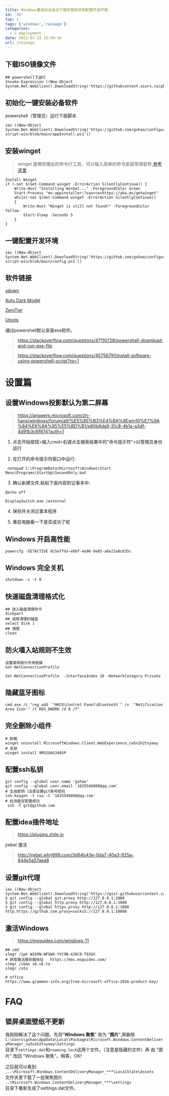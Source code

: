 ```yaml
---
title: Windows重装后全自动下载所需软件和配置开发环境
id: '32'
top: 1
tags: ['windows','reimage']
categories:
  - - deployment
date: 2022-07-22 15:59:16
url: /reimage
---
```




## 下载ISO镜像文件

```
## powershell下运行
Invoke-Expression ((New-Object System.Net.WebClient).DownloadString('https://githubcontent.aiurs.co/pbatard/Fido/master/Fido.ps1'))
```



## 初始化一键安装必备软件

powershell（管理员）运行下面脚本
```
iex ((New-Object System.Net.WebClient).DownloadString('https://github.com/gxhao/configuration-script-win/blob/main/appInstall.ps1'))
```
## 安装winget
>  winget 是微软推出的命令行工具，可以输入简单的命令安装常用软件,[参考这里](https://www.cnblogs.com/gxhao/p/15871239.html)
``` shell
Install Winget
if (-not $(Get-Command winget -ErrorAction SilentlyContinue)) {
    Write-Host "Installing WinGet..." -ForegroundColor Green
    Start-Process "ms-appinstaller:?source=https://aka.ms/getwinget"
    while(-not $(Get-Command winget -ErrorAction SilentlyContinue))
    {
        Write-Host "Winget is still not found!" -ForegroundColor Yellow
        Start-Sleep -Seconds 5
    }
}
```

## 一键配置开发环境

```
iex ((New-Object System.Net.WebClient).DownloadString('https://github.com/gxhao/configuration-script-win/blob/main/config.ps1'))
```



## 软件链接

[xdown](https://dl.xdown.org/windows/i386/xdown-2.0.4.5.zip)

[Auto Dark Model](https://github.com/AutoDarkMode/Windows-Auto-Night-Mode/releases/download/10.1.0.10/AutoDarkModeX_10.1.0.10.exe)  

[ZeroTier](https://download.zerotier.com/dist/ZeroTierOne.msi)  

[Utools](https://res.u-tools.cn/version2/uTools-2.4.3.exe)

通过powershell默认安装exe软件。
> https://stackoverflow.com/questions/47110728/powershell-download-and-run-exe-file

> https://stackoverflow.com/questions/45756791/install-software-using-powershell-script?rq=1

# 设置篇
## 设置Windows投影默认为第二屏幕
> https://answers.microsoft.com/zh-hans/windows/forum/all/%E5%85%B3%E4%BA%8Ewin10%E7%9A%84%E6%8A%95%E5%BD%B1/e80b6da9-31c8-4b1a-a3df-4d91b3c6f974?auth=1

1. 点击开始按钮>输入cmd>右键点击搜索结果中的"命令提示符">以管理员身份运行

2. 在打开的命令提示符窗口中运行:
``` shell
 notepad C:\ProgramData\Microsoft\Windows\Start Menu\Programs\StartUp\SecondOnly.bat
```
3. 确认新建文件,粘贴下面内容到记事本中:
``` shell
@echo off

DisplaySwitch.exe /external
```
4. 保存并关闭记事本程序

5. 重启电脑看一下是否成功了呢

## Windows 开启高性能

```
powercfg -SETACTIVE 8c5e7fda-e8bf-4a96-9a85-a6e23a8c635c
```

## Windows 完全关机

```
shutdown -s -t 0
```

## 快速磁盘清理格式化

```
## 进入磁盘清理命令
diskpart
## 选择清理的磁盘
select disk 1
## 清理
clean

```

## 防火墙入站规则不生效

```
设置某网络为专用链接
Get-NetConnectionProfile

Set-NetConnectionProfile  -InterfaceIndex 18 -NetworkCategory Private

```

## 隐藏蓝牙图标

```
cmd.exe /c "reg add `"HKCU\Control Panel\Bluetooth`" /v `"Notification Area Icon`" /t REG_DWORD /d 0 /f"
```

## 完全删除小组件

``` shell
# 卸载
winget uninstall MicrosoftWindows.Client.WebExperience_cw5n1h2txyewy
# 安装
winget install 9MSSGKG348SP
```
## 配置ssh私钥
```
git config --global user.name 'gxhao'  
git config --global user.email '1625546088@qq.com'
# 生成密钥（注意设置git账号密码
ssh-keygen -t rsa -C '1625546088@qq.com'
# 检测是否配置成功
 ssh -T git@github.com
```
## 配置idea插件地址
> https://plugins.zhile.io

jrebel 激活
> http://jrebel.whrj999.com/3d64b43e-0da7-40a3-925a-844e5a57aea8

## 设置git代理
``` 
iex ((New-Object System.Net.WebClient).DownloadString('https://gist.githubusercontent.com/162554/b14669da81dd9574cc7ae34955be7fbe/raw/86a5b82f47a8f5e9c822a749782dc08e6d59b230/SetProxy.psm1'))
$ git config --global git.proxy http://127.0.0.1:1080
$ git config --global http.proxy http://127.0.0.1:1080
$ git config --global https.proxy http://127.0.0.1:1080
http.https://github.com.proxy=socks5://127.0.0.1:10808
```




## 激活Windows

> https://msguides.com/windows-11
```
## cmd
slmgr /ipk W269N-WFGWX-YVC9B-4J6C9-T83GX
# 获取激活服务器地址   https://kms.msguides.com/
slmgr /skms s8.uk.to
slmgr /ato

# office 
https://www.grameen-info.org/free-microsoft-office-2016-product-key/
```

# FAQ

## 锁屏桌面壁纸不更新
我刚刚解决了这个问题。先将"**Windows 聚焦**" 改为 "**图片**",再删除`C:\Users\gxhao\AppData\Local\Packages\Microsoft.Windows.ContentDeliveryManager_cw5n1h2txyewy\Settings`  
目录下`settings.dat`和`roaming.lock`这两个文件。（注意是隐藏的文件）再 由 "图片" 改回 "Windows 聚焦"。稍等，OK!

之后就可以看到:   
`...\Microsoft.Windows.ContentDeliveryManager_***\LocalState\Assets`  
文件夹里下载了一批聚焦图片  
`..\Microsoft.Windows.ContentDeliveryManager_***\settings`   
目录下重新生成了settings.dat文件。

